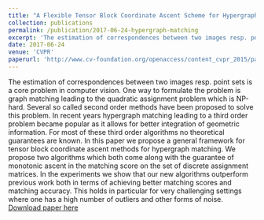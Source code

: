 ```yaml
---
title: "A Flexible Tensor Block Coordinate Ascent Scheme for Hypergraph Matching"
collection: publications
permalink: /publication/2017-06-24-hypergraph-matching
excerpt: 'The estimation of correspondences between two images resp. point sets is a core problem in computer vision. One way to formulate the problem is graph matching leading to the quadratic assignment problem which is NP-hard. Several so called second order methods have been proposed to solve this problem. In recent years hypergraph matching leading to a third order problem became popular as it allows for better integration of geometric information. For most of these third order algorithms no theoretical guarantees are known. In this paper we propose a general framework for tensor block coordinate ascent methods for hypergraph matching. We propose two algorithms which both come along with the guarantee of monotonic ascent in the matching score on the set of discrete assignment matrices. In the experiments we show that our new algorithms outperform previous work both in terms of achieving better matching scores and matching accuracy. This holds in particular for very challenging settings where one has a high number of outliers and other forms of noise.'
date: 2017-06-24
venue: 'CVPR'
paperurl: 'http://www.cv-foundation.org/openaccess/content_cvpr_2015/papers/Nguyen_A_Flexible_Tensor_2015_CVPR_paper.pdf'
---
```

The estimation of correspondences between two images resp. point sets is a core problem in computer vision. One way to formulate the problem is graph matching leading to the quadratic assignment problem which is NP-hard. Several so called second order methods have been proposed to solve this problem. In recent years hypergraph matching leading to a third order problem became popular as it allows for better integration of geometric information. For most of these third order algorithms no theoretical guarantees are known. In this paper we propose a general framework for tensor block coordinate ascent methods for hypergraph matching. We propose two algorithms which both come along with the guarantee of monotonic ascent in the matching score on the set of discrete assignment matrices. In the experiments we show that our new algorithms outperform previous work both in terms of achieving better matching scores and matching accuracy. This holds in particular for very challenging settings where one has a high number of outliers and other forms of noise.
[Download paper here](http://www.cv-foundation.org/openaccess/content_cvpr_2015/papers/Nguyen_A_Flexible_Tensor_2015_CVPR_paper.pdf)
